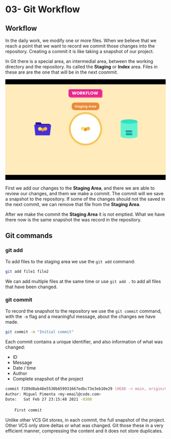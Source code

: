 # 03- Git Workflow

## Workflow

In the daily work, we modify one or more files. When we believe that we reach a point that we want to record we commit those changes into the repository. Creating a commit it is like taking a snapshot of our project.

In Git there is a special area, an intermedial area, between the working directory and the repository. Its called the **Staging** or **Index** area. Files in these are are the one that will be in the next coommit.

![Git workflow](./images/03-01.png "Git workflow")

First we add our changes to the **Staging Area**, and there we are able to review our changes, and them we make a commit. The commit will we save a snapshot to the repository. If some of the changes should not the saved in the next commit, we can remove that file from the **Staging Area**.

After we make the commit the **Staging Area** it is not emptied. What we have there now is the same snapshot the was record in the repository.

## Git commands

### git add

To add files to the staging area we use the `git add` command:

```zsh
git add file1 file2
```

We can add multiple files at the same time or use `git add .` to add all files that have been changed.

### git commit

To record the snapshot to the repository we use the `git commit` command, with the `-m` flag and a meaningful message, about the changes we have made.

```zsh
git commit -m "Initial commit"
```

Each commit contains a unique identifier, and also information of what was changed:

- ID
- Message
- Date / time
- Author
- Complete snapshot of the project

```zsh
commit f289d8ab48e5530b659931667edbc73e3eb10e29 (HEAD -> main, origin/main)
Author: Miguel Pimenta <my-email@code.com>
Date:   Sat Feb 27 23:15:48 2021 -0300

    First commit
```

Unlike other VCS Git stores, in each commit, the full snapshot of the project. Other VCS only store deltas or what was changed. Git those these in a very efficient manner, compressing the content and it does not store duplicates.
